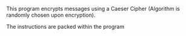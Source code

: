 This program encrypts messages using a Caeser Cipher (Algorithm is randomly chosen upon encryption).

The instructions are packed within the program
